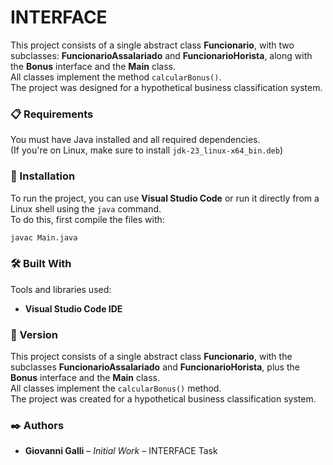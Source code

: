 # INTERFACE

This project consists of a single abstract class **Funcionario**, with two subclasses: **FuncionarioAssalariado** and **FuncionarioHorista**, along with the **Bonus** interface and the **Main** class.  
All classes implement the method `calcularBonus()`.  
The project was designed for a hypothetical business classification system.

### 📋 Requirements

You must have Java installed and all required dependencies.  
(If you're on Linux, make sure to install `jdk-23_linux-x64_bin.deb`)

### 🔧 Installation

To run the project, you can use **Visual Studio Code** or run it directly from a Linux shell using the `java` command.  
To do this, first compile the files with:

```bash
javac Main.java
```

### 🛠️ Built With

Tools and libraries used:

- **Visual Studio Code IDE**

### 📌 Version

This project consists of a single abstract class **Funcionario**, with the subclasses **FuncionarioAssalariado** and **FuncionarioHorista**, plus the **Bonus** interface and the **Main** class.  
All classes implement the `calcularBonus()` method.  
The project was created for a hypothetical business classification system.

### ✒️ Authors

- **Giovanni Galli** – *Initial Work* – INTERFACE Task
